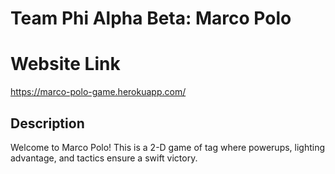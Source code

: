 # Team Phi Alpha Beta: Marco Polo

# Website Link

https://marco-polo-game.herokuapp.com/

## Description

Welcome to Marco Polo! This is a 2-D game of tag where powerups, lighting advantage, and tactics ensure a swift victory.
